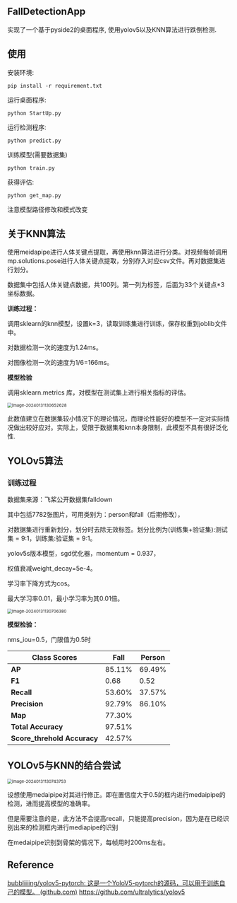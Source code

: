 ## FallDetectionApp

实现了一个基于pyside2的桌面程序, 使用yolov5以及KNN算法进行跌倒检测.

## 使用

安装环境: 

`pip install -r requirement.txt`

运行桌面程序:

`python StartUp.py`

运行检测程序:

`python predict.py`

训练模型(需要数据集)

`python train.py`

获得评估:

`python get_map.py`



注意模型路径修改和模式改变

## 关于KNN算法

使用meidapipe进行人体关键点提取，再使用knn算法进行分类。对视频每帧调用mp.solutions.pose进行人体关键点提取，分别存入对应csv文件。再对数据集进行划分。

数据集中包括人体关键点数据，共100列。第一列为标签，后面为33个关键点*3坐标数据。

**训练过程：**

调用sklearn的knn模型，设置k=3，读取训练集进行训练，保存权重到joblib文件中。

对数据检测一次的速度为1.24ms。

对图像检测一次的速度为1/6=166ms。

**模型检验**

调用sklearn.metrics 库，对模型在测试集上进行相关指标的评估。

<img src="E:\E-CODE\DL\fall_detection\FallDetectionApp\assets\image-20240131130652628.png" alt="image-20240131130652628" style="zoom:67%;" />



此数值建立在数据集较小情况下的理论情况，而理论性能好的模型不一定对实际情况做出较好应对。实际上，受限于数据集和knn本身限制，此模型不具有很好泛化性. 



## YOLOv5算法

### 训练过程

数据集来源：飞桨公开数据集falldown

其中包括7782张图片，可用类别为：person和fall（后期修改），

对数据集进行重新划分，划分时去除无效标签。划分比例为(训练集+验证集):测试集 = 9:1，训练集:验证集 = 9:1。



yolov5s版本模型，sgd优化器，momentum = 0.937，

权值衰减weight_decay=5e-4。

学习率下降方式为cos。

最大学习率0.01，最小学习率为其0.01倍。

<img src="E:\E-CODE\DL\fall_detection\FallDetectionApp\assets\image-20240131130706380.png" alt="image-20240131130706380" style="zoom:67%;" />



**模型检验：**

nms_iou=0.5，门限值为0.5时

| **Class**  **Scores**       | **Fall** | **Person** |
| --------------------------- | -------- | ---------- |
| **AP**                      | 85.11%   | 69.49%     |
| **F1**                      | 0.68     | 0.52       |
| **Recall**                  | 53.60%   | 37.57%     |
| **Precision**               | 92.79%   | 86.10%     |
| **Map**                     | 77.30%   |            |
| **Total Accuracy**          | 97.51%   |            |
| **Score_threhold Accuracy** | 42.57%   |            |





## YOLOv5与KNN的结合尝试



<img src="E:\E-CODE\DL\fall_detection\FallDetectionApp\assets\image-20240131130743753.png" alt="image-20240131130743753" style="zoom:67%;" />



设想使用medaipipe对其进行修正。即在置信度大于0.5的框内进行medaipipe的检测，进而提高模型的准确率。

但是需要注意的是，此方法不会提高recall，只能提高precision，因为是在已经识别出来的检测框内进行mediapipe的识别

在medaipipe识别到骨架的情况下，每帧用时200ms左右。



## Reference

[bubbliiiing/yolov5-pytorch: 这是一个YoloV5-pytorch的源码，可以用于训练自己的模型。 (github.com)](https://github.com/bubbliiiing/yolov5-pytorch)
https://github.com/ultralytics/yolov5
